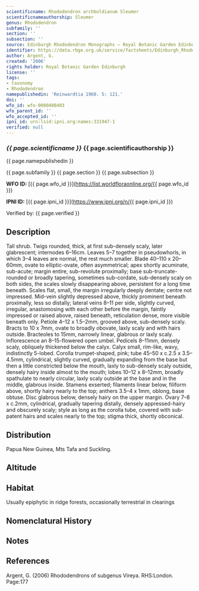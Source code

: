 ```yaml
---
scientificname: Rhododendron archboldianum Sleumer
scientificnameauthorship: Sleumer
genus: Rhododendron
subfamily: ''
section: ''
subsection: ''
source: Edinburgh Rhododendron Monographs – Royal Botanic Garden Edinburgh
identifier: https://data.rbge.org.uk/service/factsheets/Edinburgh_Rhododendron_Monographs.xhtml
author: Argent, G.
created: '2006'
rights holder: Royal Botanic Garden Edinburgh
license: ''
tags:
- taxonomy
- Rhododendron
namepublishedin: 'Reinwardtia 1960. 5: 121.'
doi: ''
wfo_id: wfo-0000400403
wfo_parent_id: ''
wfo_accepted_id: ''
ipni_id: urn:lsid:ipni.org:names:331947-1
verified: null
---
```

### _{{ page.scientificname }}_ {{ page.scientificauthorship }}
 {{ page.namepublishedin }}

{{ page.subfamily }} {{ page.section }} {{ page.subsection }}

**WFO ID:** [{{ page.wfo_id }}](https://list.worldfloraonline.org/{{ page.wfo_id }})

**IPNI ID:** [{{ page.ipni_id }}](https://www.ipni.org/n/{{ page.ipni_id }})

Verified by: {{ page.verified }}



## Description
Tall shrub. Twigs rounded, thick, at first sub-densely scaly, later glabrescent; internodes 6–16cm. Leaves 5–7 together in pseudowhorls, in which 3–4 leaves are normal, the rest much smaller. Blade 40–110 x 20–60mm, ovate to elliptic-ovate, often asymmetrical; apex shortly acuminate, sub-acute; margin entire, sub-revolute proximally; base sub-truncate-rounded or broadly tapering, sometimes sub-cordate, sub-densely scaly on both sides, the scales slowly disappearing above, persistent for a long time beneath. Scales flat, small, the margin irregularly deeply dentate; centre not impressed. Mid-vein slightly depressed above, thickly prominent beneath proximally, less so distally; lateral veins 8–11 per side, slightly curved, irregular, anastomosing with each other before the margin, faintly impressed or raised above, raised beneath, reticulation dense, more visible beneath only. Petiole 4–12 x 1.5–2mm, grooved above, sub-densely scaly. Bracts to 10 x 7mm, ovate to broadly obovate, laxly scaly and with hairs outside. Bracteoles to 15mm, narrowly linear, glabrous or laxly scaly. Inflorescence an 8–15-flowered open umbel. Pedicels 8–11mm, densely scaly, obliquely thickened below the calyx. Calyx small, rim-like, wavy, indistinctly 5-lobed. Corolla trumpet-shaped, pink; tube 45–50 x c.2.5 x 3.5–4.5mm, cylindrical, slightly curved, gradually expanding from the base but then a little constricted below the mouth, laxly to sub-densely scaly outside, densely hairy inside almost to the mouth; lobes 10–12 x 8–12mm, broadly spathulate to nearly circu­lar, laxly scaly outside at the base and in the middle, glabrous inside. Stamens exserted; filaments linear below, filiform above, shortly hairy nearly to the top; anthers 3.5–4 x 1mm, oblong, base obtuse. Disc glabrous below, densely hairy on the upper margin. Ovary 7–8 x c.2mm, cylindrical, gradually tapering distally, densely appressed-hairy and obscurely scaly; style as long as the corolla tube, covered with sub-patent hairs and scales nearly to the top; stigma thick, shortly obconical.

## Distribution
Papua New Guinea, Mts Tafa and Suckling.

## Altitude


## Habitat
Usually epiphytic in ridge forests, occasionally terrestrial in clearings

## Nomenclatural History

                       
## Notes


## References

Argent, G. (2006) Rhododendrons of subgenus Vireya. RHS:London. Page:177
